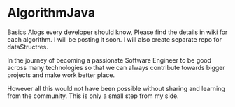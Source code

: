 # AlgorithmJava
Basics Alogs every developer should know, Please find the details in wiki for each algorithm. I will be posting it soon.
I will also create separate repo for dataStructres. 

In the journey of becoming a passionate Software Engineer to be good across many technologies so that we can always contribute towards 
bigger projects and make work better place. 

However all this would not have been possible without sharing and learning from the community. This is only a small step from my side. 
 
 

